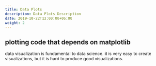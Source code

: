 ```yaml
---
title: Data Plots
description: Data Plots Description
date: 2019-10-22T12:00:00+06:00
weight: 2
---
```


## plotting code that depends on matplotlib

data visualization is fundamental to data science.
it is very easy to create visualizations, 
but it is hard to produce good visualizations.

<!--more-->